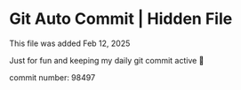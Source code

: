 # Git Auto Commit | Hidden File

This file was added Feb 12, 2025

Just for fun and keeping my daily git commit active 🤪

commit number: 98497
